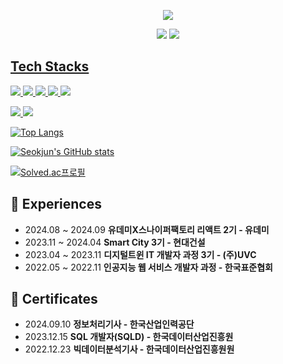 <p align="center">
	<img src="https://capsule-render.vercel.app/api?type=waving&color=0:191970,50:40E0D0,100:50C878&fontColor=ffffff&height=200&section=header&text=SEOKJUN's+GITHUB&fontSize=40&fontAlignY=36" />
</p>

<p align="center">
	<img src="https://img.shields.io/badge/seokjunh97@gmail.com-EA4335?style=flat-square&logo=gmail&logoColor=white" />
	<a href="https://velog.io/@seokjun/posts"><img src="https://img.shields.io/badge/Tech Blog-000000?style=flat-square&logo=velog&logoColor=white" />
</p>

##  Tech Stacks

<p>
  <img src="https://img.shields.io/badge/TypeScript-3178C6?style=for-the-badge&logo=TypeScript&logoColor=FFF" />
	<img src="https://img.shields.io/badge/JavaScript-F7DF1E?style=for-the-badge&logo=JavaScript&logoColor=000" />
	<img src="https://img.shields.io/badge/next.js-000000?style=for-the-badge&logo=nextdotjs&logoColor=white" />
	<img src="https://img.shields.io/badge/ReactJs-61DAFB?style=for-the-badge&logo=react&logoColor=white" />
	<img src="https://img.shields.io/badge/Tailwind_CSS-grey?style=for-the-badge&logo=tailwind-css&logoColor=38B2AC" />
</p>
<p>
  	<img src="https://img.shields.io/badge/Java-b07219?style=for-the-badge&logoColor=white"/>
  	<img src="https://img.shields.io/badge/Spring Boot-6DB33F?style=for-the-badge&logo=springboot&logoColor=white"/>
</p>

<!-- 사용한 언어 순위 카드 -->
![Top Langs](https://github-readme-stats.vercel.app/api/top-langs/?username=seokjunh&layout=compact&theme=tokyonight)

<!-- GitHub Stats Card -->
[![Seokjun's GitHub stats](https://github-readme-stats.vercel.app/api?username=seokjunh&show_icons=true&theme=tokyonight)](https://github.com/seokjunh/github-readme-stats)


<!-- solved.ac 프로필 -->
[![Solved.ac프로필](http://mazassumnida.wtf/api/v2/generate_badge?boj=tjrwns1007)](https://solved.ac/tjrwns1007)

<!-- 경험 -->
## 🏃 Experiences
<ul>
  <li>2024.08 ~ 2024.09 <strong>유데미X스나이퍼팩토리 리액트 2기 - 유데미</strong></li>
  <li>2023.11 ~ 2024.04 <strong>Smart City 3기 - 현대건설</strong></li>
  <li>2023.04 ~ 2023.11 <strong>디지털트윈 IT 개발자 과정 3기 - (주)UVC</strong></li>
  <li>2022.05 ~ 2022.11 <strong>인공지능 웹 서비스 개발자 과정 - 한국표준협회</strong></li>
</ul>

<!-- 자격증 -->
## 📜 Certificates
<ul>
  <li>2024.09.10 <strong>정보처리기사 - 한국산업인력공단</strong></li>
	<li>2023.12.15 <strong>SQL 개발자(SQLD) - 한국데이터산업진흥원</strong></li>
  <li>2022.12.23 <strong>빅데이터분석기사 - 한국데이터산업진흥원원</strong></li>
</ul>

<!---
seokjunh/seokjunh is a ✨ special ✨ repository because its `README.md` (this file) appears on your GitHub profile.
You can click the Preview link to take a look at your changes.
--->
